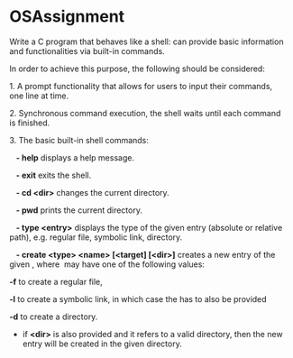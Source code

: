 # OSAssignment
Write a C program that behaves like a shell: can provide basic information and functionalities via built-in commands.

In order to achieve this purpose, the following should be considered:

1\. A prompt functionality that allows for users to input their commands, one line at time.

2\. Synchronous command execution, the shell waits until each command is finished.

3\. The basic built-in shell commands:

   **- help** displays a help message.

   **- exit** exits the shell.

   **- cd \<dir\>** changes the current directory.

   **- pwd** prints the current directory.

   **- type \<entry\>** displays the type of the given entry (absolute or relative path), e.g. regular file, symbolic link, directory.

   **- create \<type\> \<name\> \[\<target\] \[\<dir\>\]** creates a new entry of the given <type>, where <type> may have one of the following values: 

**-f** to create a regular file,

**-l** to create a symbolic link, in which case the <target> has to also be provided

**-d** to create a directory.

- if **\<dir\>** is also provided and it refers to a valid directory, then the new entry will be created in the given directory.
